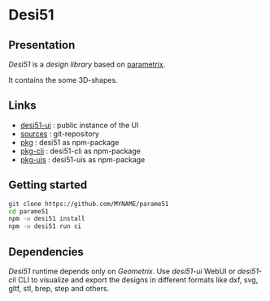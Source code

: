 Desi51
======


Presentation
------------

*Desi51* is a *design library* based on [parametrix](https://charlyoleg2.github.io/parametrix/).

It contains the some 3D-shapes.


Links
-----

- [desi51-ui](https://MYNAME.github.io/parame51/) : public instance of the UI
- [sources](https://github.com/MYNAME/parame51) : git-repository
- [pkg](https://www.npmjs.com/package/desi51) : desi51 as npm-package
- [pkg-cli](https://www.npmjs.com/package/desi51-cli) : desi51-cli as npm-package
- [pkg-uis](https://www.npmjs.com/package/desi51-uis) : desi51-uis as npm-package


Getting started
---------------

```bash
git clone https://github.com/MYNAME/parame51
cd parame51
npm -w desi51 install
npm -w desi51 run ci
```

Dependencies
------------

*Desi51* runtime depends only on *Geometrix*. Use *desi51-ui* WebUI or *desi51-cli* CLI to visualize and export the designs in different formats like dxf, svg, gltf, stl, brep, step and others.

